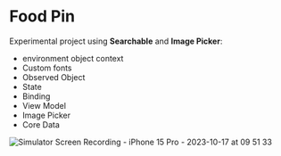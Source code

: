 
# Food Pin

Experimental project using **Searchable** and **Image Picker**: 
- environment object context 
- Custom fonts
- Observed Object 
- State 
- Binding 
- View Model
- Image Picker
- Core Data

![Simulator Screen Recording - iPhone 15 Pro - 2023-10-17 at 09 51 33](https://github.com/manuelsalinas-mx/SwiftUI-Samples/assets/110424672/9ea7b5bb-3bc5-416e-bd6c-992654ebdf5d)
